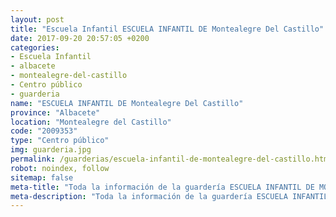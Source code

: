 ```yaml
---
layout: post
title: "Escuela Infantil ESCUELA INFANTIL DE Montealegre Del Castillo"
date: 2017-09-20 20:57:05 +0200
categories:
- Escuela Infantil
- albacete
- montealegre-del-castillo
- Centro público
- guarderia
name: "ESCUELA INFANTIL DE Montealegre Del Castillo"
province: "Albacete"
location: "Montealegre del Castillo"
code: "2009353"
type: "Centro público"
img: guarderia.jpg
permalink: /guarderias/escuela-infantil-de-montealegre-del-castillo.html
robot: noindex, follow
sitemap: false
meta-title: "Toda la información de la guardería ESCUELA INFANTIL DE MONTEALEGRE DEL CASTILLO"
meta-description: "Toda la información de la guardería ESCUELA INFANTIL DE MONTEALEGRE DEL CASTILLO"
---
```

